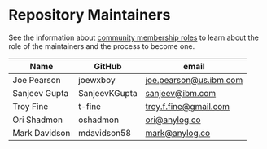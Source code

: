 Repository Maintainers
======================

See the information about [community membership roles](https://wiki.lfedge.org/display/OH/Community+Membership) to learn about the role of the maintainers and the process to become one.

| Name            | GitHub        | email                    |
|-----------------| ------------- | ------------------------ |
| Joe Pearson     | joewxboy      | <joe.pearson@us.ibm.com> |
| Sanjeev Gupta   | SanjeevKGupta | <sanjeev@ibm.com>        |
| Troy Fine       | t-fine        | <troy.f.fine@gmail.com>  |
| Ori Shadmon     | oshadmon      | <ori@anylog.co>          |      
| Mark Davidson   | mdavidson58   | <mark@anylog.co>         |  

